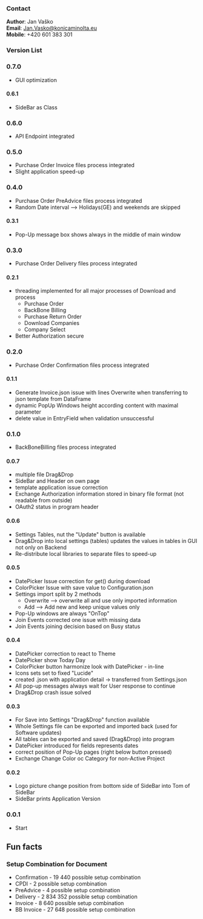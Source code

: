 ### Contact
**Author**: Jan Vaško<br>
**Email**: Jan.Vasko@konicaminolta.eu<br>
**Mobile**: +420 601 383 301<br>

### Version List
### 0.7.0
- GUI optimization

#### 0.6.1
- SideBar as Class

### 0.6.0
- API Endpoint integrated

### 0.5.0
- Purchase Order Invoice files process integrated
- Slight application speed-up

### 0.4.0
- Purchase Order PreAdvice files process integrated
- Random Date interval --> Holidays(GE) and weekends are skipped

#### 0.3.1
- Pop-Up message box shows always in the middle of main window

### 0.3.0
- Purchase Order Delivery files process integrated

#### 0.2.1
- threading implemented for all major processes of Download and process 
    * Purchase Order
    * BackBone Billing
    * Purchase Return Order
    * Download Companies
    * Company Select
- Better Authorization secure

### 0.2.0
- Purchase Order Confirmation files process integrated

#### 0.1.1
- Generate Invoice.json issue with lines Overwrite when transferring to json template from DataFrame
- dynamic PopUp Windows height according content with maximal parameter
- delete value in EntryField when validation unsuccessful

### 0.1.0
- BackBoneBilling files process integrated

#### 0.0.7
- multiple file Drag&Drop
- SideBar and Header on own page
- template application issue correction
- Exchange Authorization information stored in binary file format (not readable from outside)
- OAuth2 status in program header

#### 0.0.6
- Settings Tables, nut the "Update" button is available
- Drag&Drop into local settings (tables) updates the values in tables in GUI not only on Backend
- Re-distribute local libraries to separate files to speed-up 

#### 0.0.5
- DatePicker Issue correction for get() during download
- ColorPicker Issue with save value to Configuration.json
- Settings import split by 2 methods
    * Overwrite --> overwrite all and use only imported information
    * Add --> Add new and keep unique values only
- Pop-Up windows are always "OnTop"
- Join Events corrected one issue with missing data
- Join Events joining decision based on Busy status

#### 0.0.4
- DatePicker correction to react to Theme
- DatePicker show Today Day
- ColorPicker button harmonize look with DatePicker - in-line
- Icons sets set to fixed "Lucide"
- created .json with application detail -> transferred from Settings.json
- All pop-up messages always wait for User response to continue
- Drag&Drop crash issue solved

#### 0.0.3
- For Save into Settings "Drag&Drop" function available
- Whole Settings file can be exported and imported back (used for Software updates)
- All tables can be exported and saved (Drag&Drop) into program
- DatePicker introduced for fields represents dates
- correct position of Pop-Up pages (right below button pressed)
- Exchange Change Color oc Category for non-Active Project

#### 0.0.2
- Logo picture change position from bottom side of SideBar into Tom of SideBar
- SideBar prints Application Version

### 0.0.1
- Start

## Fun facts
### Setup Combination for Document
- Confirmation - 19 440 possible setup combination
- CPDI - 2 possible setup combination
- PreAdvice - 4 possible setup combination
- Delivery - 2 834 352 possible setup combination
- Invoice - 8 640 possible setup combination
- BB Invoice - 27 648 possible setup combination